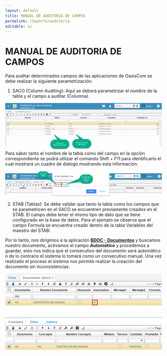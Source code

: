 ```yaml
---
layout: default
title: MANUAL DE AUDITORIA DE CAMPOS
permalink: /Soporte/auditoria
editable: si
---
```


# MANUAL DE AUDITORIA DE CAMPOS

Para auditar determinados campos de las aplicaciones de OasisCom se debe realizar la siguiente parametrización:  

1.	SACO (Column Auditing): Aquí se deberá parametrizar el nombre de la tabla y el campo a auditar (Columna).  


![](auditoria1.png)  
Para saber tanto el nombre de la tabla como del campo en la opción correspondiente se podrá utilizar el comando Shift + F11 para identificarlo el cual mostrará un cuadro de dialogo mostrando esta información:  

![](auditoria2.png)  


2.	STAB (Tablas): Se debe validar que tanto la tabla como los campos que se parametricen en el SACO se encuentren previamente creados en el STAB. El campo debe tener el mismo tipo de dato que se tiene configurado en la base de datos. Para el ejemplo se observa que el campo Formula se encuentra creado dentro de la tabla Variables del maestro del STAB:

Por lo tanto, nos dirigimos a la aplicación [**BDOC - Documentos**](http://docs.oasiscom.com/Operacion/common/bsistema/bdoc) y buscamos nuestro documento, activamos el campo _**Automático**_ y procedemos a guardar, esto nos indica que el consecutivo del documento será automático o de lo contrario el sistema lo tomará como un consecutivo manual. Una vez realizado el proceso el sistema nos permite realizar la creación del documento sin inconsistencias.  

![](consecutivo1.png)